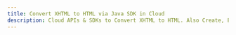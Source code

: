 ---title: Convert XHTML to HTML via Java SDK in Clouddescription: Cloud APIs & SDKs to Convert XHTML to HTML. Also Create, Edit & Render Microsoft Word & OpenOffice documents in the Cloud.---